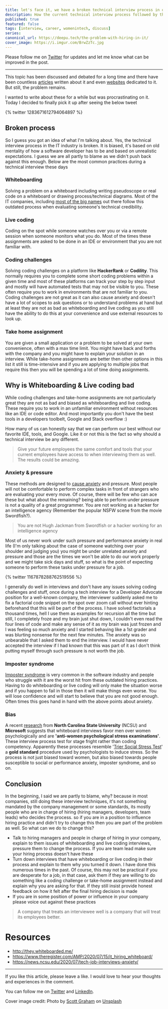 ```yaml
---
title: let's face it, we have a broken technical interview process in our industry
description: How the current technical interview process followed by the majority of the companies favor only a small subset.
published: true
featured: false
tags: [interview, career, womenintech, discuss]
series:
canonical_url: https://deepu.tech/the-problem-with-hiring-in-it/
cover_image: https://i.imgur.com/BrwZzTc.jpg
---
```


Please follow me on [Twitter](https://twitter.com/deepu105) for updates and let me know what can be improved in the post.

---

This topic has been discussed and debated for a long time and there have been countless [articles](http://they.whiteboarded.me/additional-resources.html) written about it and even [websites](http://they.whiteboarded.me/) dedicated to it. But still, the problem remains.

I wanted to write about these for a while but was procrastinating on it. Today I decided to finally pick it up after seeing the below tweet

{% twitter 1283671612794064897 %}

## Broken process

So I guess you got an idea of what I'm talking about. Yes, the technical interview process in the IT industry is broken. It is biased, it's based on old mentality of how a software developer has to be and based on unrealistic expectations. I guess we are all partly to blame as we didn't push back against this enough. Below are the most common practices during a technical interview these days

### Whiteboarding

Solving a problem on a whiteboard including writing pseudoscope or real code on a whiteboard or drawing process/technical diagrams.
Most of the IT companies, including [most of the big names](http://they.whiteboarded.me/companies-that-whiteboard.html) out there follow this outdated process when evaluating someone's technical credibility.

### Live coding

Coding on the spot while someone watches over you or via a remote session when someone monitors what you do. Most of the times these assignments are asked to be done in an IDE or environment that you are not familiar with.

### Coding challenges

Solving coding challenges on a platform like **HackerRank** or **Codility**. This normally requires you to complete some short coding problems within a given time and most of these platforms can track your step by step input and mostly will have automated tests that may not be visible to you. These often require you to work in environments that are not familiar to you. Coding challenges are not great as it can also cause anxiety and doesn't have a lot of scopes to ask questions or to understand problems at hand but at least they are not as bad as whiteboarding and live coding as you still have the ability to do this at your convenience and use external resources to look up.

### Take home assignment

You are given a small application or a problem to be solved at your own convenience, often with a max time limit. You might have back and forths with the company and you might have to explain your solution in an interview. While take-home assignments are better then other options in this list it still is time-intensive and if you are applying to multiple jobs that require this then you will be spending a lot of time doing assignments.

## Why is Whiteboarding & Live coding bad

While coding challenges and take-home assignments are not particularly great they are not as bad and biased as whiteboarding and live coding. These require you to work in an unfamiliar environment without resources like an IDE or code editor. And most importantly you don't have the best tools in a developers toolbelt, Google and Stack overflow :)

How many of us can honestly say that we can perform our best without our favorite IDE, tools, and Google. Like it or not this is the fact so why should a technical interview be any different.

> Give your future employees the same comfort and tools that your current employees have access to when interviewing them as well. The results could be amazing.

### Anxiety & pressure

These methods are designed to [cause anxiety](https://news.ncsu.edu/2020/07/tech-job-interviews-anxiety/) and pressure. Most people will not be comfortable to perform complex tasks in front of strangers who are evaluating your every move. Of course, there will be few who can ace these but what about the remaining? being able to perform under pressure is not a quality of a great programmer. You are not working as a hacker for an intelligence agency (Remember the popular NSFW scene from the movie Swordfish?).

> You are not Hugh Jackman from Swordfish or a hacker working for an intelligence agency

Most of us never work under such pressure and performance anxiety in real life (I'm only talking about the case of someone watching over your shoulder and judging you) you might be under unrelated anxiety and pressure and those are the times we won't be able to do our work properly and we might take sick days and stuff, so what is the point of expecting someone to perform these tasks under pressure for a job.

{% twitter  1167878288762519556 %}

I generally do well in interviews and don't have any issues solving coding challenges and stuff, once during a tech interview for a Developer Advocate position for a well-known company, the interviewer suddenly asked me to fix a factorial code snippet on the spot over zoom call without ever hinting beforehand that this will be part of the process. I have solved factorials a thousand times, hell I use them as examples for recursion all the time but still, I completely froze and my brain just shut down, I couldn't even read the four lines of code and make any sense of it as my brain was just frozen and I was feeling so much anxiety and I started behaving like a 1st grader and was blurting nonsense for the next few minutes. The anxiety was so unbearable that I asked them to end the interview. I would have never accepted the interview if I had known that this was part of it as I don't think putting myself through such pressure is not worth the job.

### Imposter syndrome

[Imposter syndrome](https://en.wikipedia.org/wiki/Impostor_syndrome) is very common in the software industry and people who struggle with it are the worst hit from these outdated hiring practices. Having to do whiteboarding or live coding will only make the situation worse and if you happen to fail in those then it will make things even worse. You will lose confidence and will start to believe that you are not good enough. Often times this goes hand in hand with the above points about anxiety.

### Bias

A recent [research](http://chrisparnin.me/pdf/stress_FSE_20.pdf) from **North Carolina State University** (NCSU) and **Microsoft** suggests that whiteboard interviews favor men over women psychologically and are **'anti-women psychological stress examinations'**. These interview process test for stage fright rather than coding competency. Apparently these processes resemble '[Trier Social Stress Test](https://www.ncbi.nlm.nih.gov/pmc/articles/PMC5314443/#)' a **gold standard** procedure used by psychologists to induce stress. So the process is not just biased toward women, but also biased towards people susceptible to social or performance anxiety, imposter syndrome, and so on.

## Conclusion

In the beginning, I said we are partly to blame, why? because in most companies, still doing these interview techniques, it's not something mandated by the company management or some standards, its mostly people who are in charge of hiring (hiring managers, developers, team leads) who decides the process. so if you are in a position to influence hiring practice and didn't try to change this then you are part of the problem as well. So what can we do to change this?

-   Talk to hiring managers and people in charge of hiring in your company, explain to them issues of whiteboarding and live coding interviews, pressure them to change the process. If you are team lead make sure your hiring process doesn't have these
-   Turn down interviews that have whiteboarding or live coding in their process and explain to them why you turned it down. I have done this numerous times in the past. Of course, this may not be practical if you are desperate for a job, in that case, ask them if they are willing to do something like a coding challenge or take-home assignment instead and explain why you are asking for that. If they still insist provide honest feedback on how it felt after the final hiring decision is made
-   If you are in some position of power or influence in your company please voice out against these practices

> A company that treats an interviewee well is a company that will treat its employees better.

# Resources

-   http://they.whiteboarded.me/
-   https://www.theregister.com/AMP/2020/07/15/it_hiring_whiteboard/
-   https://news.ncsu.edu/2020/07/tech-job-interviews-anxiety/

---

If you like this article, please leave a like. I would love to hear your thoughts and experiences in the comment.

You can follow me on [Twitter](https://twitter.com/deepu105) and [LinkedIn](https://www.linkedin.com/in/deepu05/).

Cover image credit: Photo by [Scott Graham](https://unsplash.com/@sctgrhm?utm_source=unsplash&utm_medium=referral&utm_content=creditCopyText) on [Unsplash](https://unsplash.com/s/photos/tech-interview?utm_source=unsplash&utm_medium=referral&utm_content=creditCopyText)
